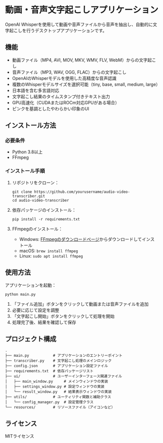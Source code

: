 # 動画・音声文字起こしアプリケーション

OpenAI Whisperを使用して動画や音声ファイルから音声を抽出し、自動的に文字起こしを行うデスクトップアプリケーションです。

## 機能

- 動画ファイル（MP4, AVI, MOV, MKV, WMV, FLV, WebM）からの文字起こし
- 音声ファイル（MP3, WAV, OGG, FLAC）からの文字起こし
- OpenAIのWhisperモデルを使用した高精度な音声認識
- 複数のWhisperモデルサイズを選択可能（tiny, base, small, medium, large）
- 日本語を含む多言語対応
- 文字起こし結果のタイムスタンプ付きテキスト出力
- GPU高速化（CUDAまたはROCm対応GPUがある場合）
- ピンクを基調としたやわらかい印象のUI

## インストール方法

### 必要条件

- Python 3.8以上
- FFmpeg

### インストール手順

1. リポジトリをクローン：
   ```
   git clone https://github.com/yourusername/audio-video-transcriber.git
   cd audio-video-transcriber
   ```

2. 依存パッケージのインストール：
   ```
   pip install -r requirements.txt
   ```

3. FFmpegのインストール：
   - Windows: [FFmpegのダウンロードページ](https://ffmpeg.org/download.html)からダウンロードしてインストール
   - macOS: `brew install ffmpeg`
   - Linux: `sudo apt install ffmpeg`

## 使用方法

アプリケーションを起動：
```
python main.py
```

1. 「ファイル追加」ボタンをクリックして動画または音声ファイルを追加
2. 必要に応じて設定を調整
3. 「文字起こし開始」ボタンをクリックして処理を開始
4. 処理完了後、結果を確認して保存

## プロジェクト構成

```
.
├── main.py           # アプリケーションのエントリーポイント
├── transcriber.py    # 文字起こし処理のメインロジック
├── config.json       # アプリケーション設定ファイル
├── requirements.txt  # 依存パッケージリスト
├── ui/               # ユーザーインターフェース関連ファイル
│   ├── main_window.py     # メインウィンドウの実装
│   ├── settings_window.py # 設定ウィンドウの実装
│   └── result_window.py   # 結果表示ウィンドウの実装
├── utils/            # ユーティリティ関数と補助クラス
│   └── config_manager.py  # 設定管理クラス
└── resources/        # リソースファイル（アイコンなど）
```

## ライセンス

MITライセンス 